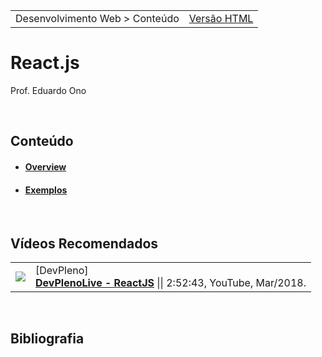 <table>
  <tr>
    <td>Desenvolvimento Web > Conteúdo</td>
    <td><a href="http://eduardo-ono.github.io/Desenvolvimento-Web/conteudo/react-js/">Versão HTML</a></td>
  </tr>
</table>

# React.js

Prof. Eduardo Ono

<br>

## Conteúdo

* #### [Overview](./overview.md)

* #### [Exemplos](./exemplos/)

<br>

## Vídeos Recomendados

|||
| :-: | --- |
| [![](https://img.youtube.com/vi/1Ws__ZbHNyc/default.jpg)](https://www.youtube.com/watch?v=1Ws__ZbHNyc "DevPlenoLive - ReactJS") | [DevPleno] <br> [__DevPlenoLive - ReactJS__](https://www.youtube.com/watch?v=1Ws__ZbHNyc) \|\| 2:52:43, YouTube, Mar/2018.


<br>

## Bibliografia

<br>
